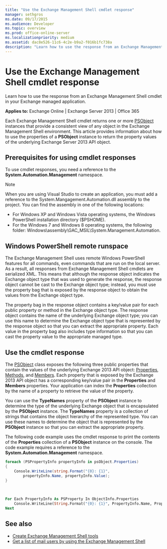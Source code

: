 ```yaml
---
title: "Use the Exchange Management Shell cmdlet response"
manager: sethgros
ms.date: 09/17/2015
ms.audience: Developer
ms.topic: overview
ms.prod: office-online-server
ms.localizationpriority: medium
ms.assetid: dac8e526-11c6-4c2e-b9a2-f016b1fc738a
description: "Learn how to use the response from an Exchange Management Shell cmdlet in your Exchange managed application."
---
```


# Use the Exchange Management Shell cmdlet response

Learn how to use the response from an Exchange Management Shell cmdlet in your Exchange managed application.
  
**Applies to:** Exchange Online | Exchange Server 2013 | Office 365
  
Each Exchange Management Shell cmdlet returns one or more [PSObject](https://msdn.microsoft.com/library/system.management.automation.psobject%28VS.85%29.aspx) instances that provide a consistent view of any object in the Exchange Management Shell environment. This article provides information about how to use the properties of a **PSObject** instance to return the property values of the underlying Exchange Server 2013 API object. 
  
## Prerequisites for using cmdlet responses
<a name="prerequisites_bk"> </a>

To use cmdlet responses, you need a reference to the **System.Automation.Management** namespace. 
  
> [!NOTE]
>  When you are using Visual Studio to create an application, you must add a reference to the System.Mangagement.Automation.dll assembly to the project. You can find the assembly in one of the following locations: 
> - For Windows XP and Windows Vista operating systems, the Windows PowerShell installation directory ($PSHOME). 
> - For the Windows 7 and Windows 8 operating systems, the following folder: Windows\assembly\GAC_MSIL\System.Management.Automation. 
  
## Windows PowerShell remote runspace
<a name="usingremoterunspace_bk"> </a>

The Exchange Management Shell uses remote Windows PowerShell features for all commands, even commands that are run on the local server. As a result, all responses from Exchange Management Shell cmdlets are serialized XML. This means that although the response object indicates the Exchange object type that was used to generate the response, the response object cannot be cast to the Exchange object type; instead, you must use the property bag that is exposed by the response object to obtain the values from the Exchange object type.
  
The property bag in the response object contains a key/value pair for each public property or method in the Exchange object type. The response object contains the name of the underlying Exchange object type; you can use this name to determine the Exchange object type that is represented by the response object so that you can extract the appropriate property. Each value in the property bag also includes type information so that you can cast the property value to the appropriate managed type.
  
## Use the cmdlet response
<a name="usingPSObject_bk"> </a>

The [PSObject](https://msdn.microsoft.com/library/system.management.automation.psobject%28VS.85%29.aspx) class exposes the following three public properties that contain the values of the underlying Exchange 2013 API object: [Properties](https://msdn.microsoft.com/library/system.management.automation.psobject.properties%28VS.85%29.aspx), [Methods](https://msdn.microsoft.com/library/system.management.automation.psobject.methods%28VS.85%29.aspx), and [Members](https://msdn.microsoft.com/library/system.management.automation.psobject.members%28VS.85%29.aspx). Each property that is exposed by the Exchange 2013 API object has a corresponding key/value pair in the **Properties** and **Members** properties. Your application can index the **Properties** collection by the name of a property to retrieve the value of the property. 
  
You can use the **TypeNames** property of the **PSObject** instance to determine the type of the underlying Exchange object that is encapsulated by the **PSObject** instance. The **TypeNames** property is a collection of strings that contains the object hierarchy of the represented type. You can use these names to determine the object that is represented by the **PSObject** instance so that you can extract the appropriate property. 
  
The following code example uses the cmdlet response to print the contents of the **Properties** collection of a **PSObject** instance on the console. The code example requires a reference to the **System.Automation.Management** namespace. 
  
```cs
foreach (PSPropertyInfo propertyInfo in psObject.Properties)
{
    Console.WriteLine(string.Format("{0}: {1}",
        propertyInfo.Name, propertyInfo.Value);
}
```

<br/>

```vb
For Each PropertyInfo As PSProperty In ObjectInfo.Properties
    Console.WriteLine(String.Format("{0}: {1}", PropertyInfo.Name, PropertyInfo.Value))
Next

```

## See also

- [Create Exchange Management Shell tools](create-exchange-management-shell-tools.md)   
- [Get a list of mail users by using the Exchange Management Shell](how-to-get-a-list-of-mail-users-by-using-the-exchange-management-shell.md)
    

